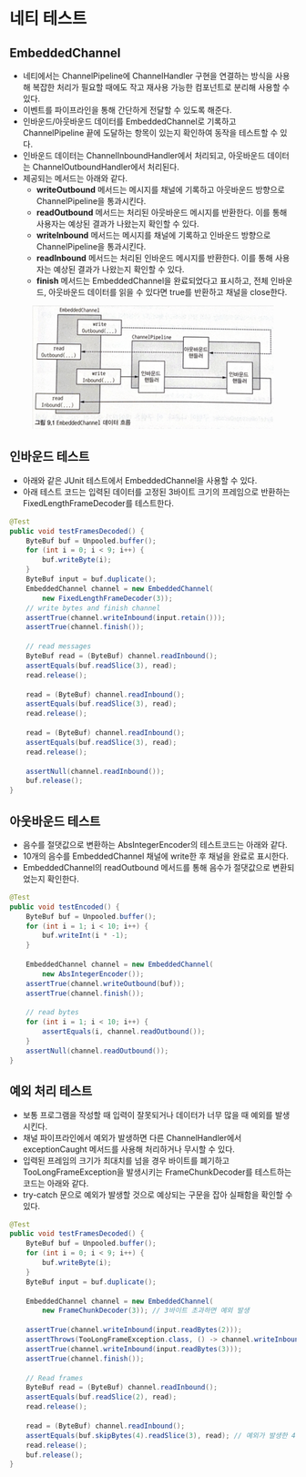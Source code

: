 # 네티 테스트

## EmbeddedChannel

* 네티에서는 ChannelPipeline에 ChannelHandler 구현을 연결하는 방식을 사용해 복잡한 처리가 필요할 때에도 작고 재사용 가능한 컴포넌트로 분리해 사용할 수 있다.
* 이벤트를 파이프라인을 통해 간단하게 전달할 수 있도록 해준다.
* 인바운드/아웃바운드 데이터를 EmbeddedChannel로 기록하고 ChannelPipeline 끝에 도달하는 항목이 있는지 확인하여 동작을 테스트할 수 있다.
* 인바운드 데이터는 ChannelInboundHandler에서 처리되고, 아웃바운드 데이터는 ChannelOutboundHandler에서 처리된다.
* 제공되는 메서드는 아래와 같다.
  * **writeOutbound** 메서드는 메시지를 채널에 기록하고 아웃바운드 방향으로 ChannelPipeline을 통과시킨다.
  * **readOutbound** 메서드는 처리된 아웃바운드 메시지를 반환한다. 이를 통해 사용자는 예상된 결과가 나왔는지 확인할 수 있다.
  * **writeInbound** 메서드는 메시지를 채널에 기록하고 인바운드 방향으로 ChannelPipeline을 통과시킨다.
  * **readInbound** 메서드는 처리된 인바운드 메시지를 반환한다. 이를 통해 사용자는 예상된 결과가 나왔는지 확인할 수 있다.
  * **finish** 메서드는 EmbeddedChannel을 완료되었다고 표시하고, 전체 인바운드, 아웃바운드 데이터를 읽을 수 있다면 true를 반환하고 채널을 close한다.

<figure><img src="../../.gitbook/assets/image (1) (1) (1) (1) (1) (1) (1) (1) (1) (1) (1) (1) (1) (1).png" alt=""><figcaption></figcaption></figure>

## 인바운드 테스트

* 아래와 같은 JUnit 테스트에서 EmbeddedChannel을 사용할 수 있다.
* 아래 테스트 코드는 입력된 데이터를 고정된 3바이트 크기의 프레임으로 반환하는 FixedLengthFrameDecoder를 테스트한다.

```java
@Test
public void testFramesDecoded() {
    ByteBuf buf = Unpooled.buffer();
    for (int i = 0; i < 9; i++) {
        buf.writeByte(i);
    }
    ByteBuf input = buf.duplicate();
    EmbeddedChannel channel = new EmbeddedChannel(
        new FixedLengthFrameDecoder(3));
    // write bytes and finish channel
    assertTrue(channel.writeInbound(input.retain()));
    assertTrue(channel.finish());

    // read messages
    ByteBuf read = (ByteBuf) channel.readInbound();
    assertEquals(buf.readSlice(3), read);
    read.release();

    read = (ByteBuf) channel.readInbound();
    assertEquals(buf.readSlice(3), read);
    read.release();

    read = (ByteBuf) channel.readInbound();
    assertEquals(buf.readSlice(3), read);
    read.release();

    assertNull(channel.readInbound());
    buf.release();
}
```

## 아웃바운드 테스트

* 음수를 절댓값으로 변환하는 AbsIntegerEncoder의 테스트코드는 아래와 같다.
* 10개의 음수를 EmbeddedChannel 채널에 write한 후 채널을 완료로 표시한다.
* EmbeddedChannel의 readOutbound 메서드를 통해 음수가 절댓값으로 변환되었는지 확인한다.

```java
@Test
public void testEncoded() {
    ByteBuf buf = Unpooled.buffer();
    for (int i = 1; i < 10; i++) {
        buf.writeInt(i * -1);
    }

    EmbeddedChannel channel = new EmbeddedChannel(
        new AbsIntegerEncoder());
    assertTrue(channel.writeOutbound(buf));
    assertTrue(channel.finish());

    // read bytes
    for (int i = 1; i < 10; i++) {
        assertEquals(i, channel.readOutbound());
    }
    assertNull(channel.readOutbound());
}
```

## 예외 처리 테스트

* 보통 프로그램을 작성할 때 입력이 잘못되거나 데이터가 너무 많을 때 예외를 발생시킨다.
* 채널 파이프라인에서 예외가 발생하면 다른 ChannelHandler에서 exceptionCaught 메서드를 사용해 처리하거나 무시할 수 있다.
* 입력된 프레임의 크기가 최대치를 넘을 경우 바이트를 폐기하고 TooLongFrameException을 발생시키는 FrameChunkDecoder를 테스트하는 코드는 아래와 같다.
* try-catch 문으로 예외가 발생할 것으로 예상되는 구문을 잡아 실패함을 확인할 수 있다.

```java
@Test
public void testFramesDecoded() {
    ByteBuf buf = Unpooled.buffer();
    for (int i = 0; i < 9; i++) {
        buf.writeByte(i);
    }
    ByteBuf input = buf.duplicate();

    EmbeddedChannel channel = new EmbeddedChannel(
        new FrameChunkDecoder(3)); // 3바이트 초과하면 예외 발생

    assertTrue(channel.writeInbound(input.readBytes(2)));
    assertThrows(TooLongFrameException.class, () -> channel.writeInbound(input.readBytes(4)));
    assertTrue(channel.writeInbound(input.readBytes(3)));
    assertTrue(channel.finish());

    // Read frames
    ByteBuf read = (ByteBuf) channel.readInbound();
    assertEquals(buf.readSlice(2), read);
    read.release();

    read = (ByteBuf) channel.readInbound();
    assertEquals(buf.skipBytes(4).readSlice(3), read); // 예외가 발생한 4바이트는 건너뛴다.
    read.release();
    buf.release();
}
```
